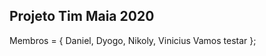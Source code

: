 ## Projeto Tim Maia 2020

Membros = {
   Daniel,
   Dyogo,
   Nikoly,
   Vinicius
   Vamos testar
};
